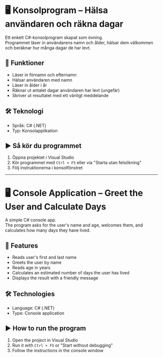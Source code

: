 # 🖥️ Konsolprogram – Hälsa användaren och räkna dagar

Ett enkelt C#-konsolprogram skapat som övning.  
Programmet läser in användarens namn och ålder, hälsar dem välkommen och beräknar hur många dagar de har levt.

## 🧾 Funktioner

- Läser in förnamn och efternamn
- Hälsar användaren med namn
- Läser in ålder i år
- Räknar ut antalet dagar användaren har levt (ungefär)
- Skriver ut resultatet med ett vänligt meddelande

## 🛠️ Teknologi

- Språk: C# (.NET)
- Typ: Konsolapplikation

## ▶️ Så kör du programmet

1. Öppna projektet i Visual Studio
2. Kör programmet med `Ctrl + F5` eller via "Starta utan felsökning"
3. Följ instruktionerna i konsolfönstret

---

# 🖥️ Console Application – Greet the User and Calculate Days

A simple C# console app.  
The program asks for the user's name and age, welcomes them, and calculates how many days they have lived.

## 🧾 Features

- Reads user's first and last name
- Greets the user by name
- Reads age in years
- Calculates an estimated number of days the user has lived
- Displays the result with a friendly message

## 🛠️ Technologies

- Language: C# (.NET)
- Type: Console application

## ▶️ How to run the program

1. Open the project in Visual Studio
2. Run it with `Ctrl + F5` or "Start without debugging"
3. Follow the instructions in the console window
